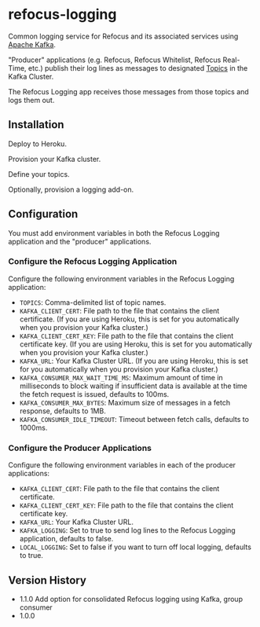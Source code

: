 # refocus-logging

Common logging service for Refocus and its associated services using
[Apache Kafka](https://kafka.apache.org/). 

"Producer" applications (e.g. Refocus, Refocus Whitelist, Refocus Real-Time,
etc.) publish their log lines as messages to designated
[Topics](https://kafka.apache.org/intro#intro_topics) in the Kafka Cluster.

The Refocus Logging app receives those messages from those topics and logs them
out.

## Installation

Deploy to Heroku.

Provision your Kafka cluster.
  
Define your topics.

Optionally, provision a logging add-on.

## Configuration

You must add environment variables in both the Refocus Logging application and
the "producer" applications.

### Configure the Refocus Logging Application


Configure the following environment variables in the Refocus Logging
application:

- `TOPICS`: Comma-delimited list of topic names.
- `KAFKA_CLIENT_CERT`: File path to the file that contains the client
certificate.
(If you are using Heroku, this is set for you automatically when you provision
your Kafka cluster.)
- `KAFKA_CLIENT_CERT_KEY`: File path to the file that contains the client
certificate key.
(If you are using Heroku, this is set for you automatically when you provision
your Kafka cluster.)
- `KAFKA_URL`: Your Kafka Cluster URL.
(If you are using Heroku, this is set for you automatically when you provision
your Kafka cluster.)
- `KAFKA_CONSUMER_MAX_WAIT_TIME_MS`: Maximum amount of time in milliseconds to
block waiting if insufficient data is available at the time the fetch request
is issued, defaults to 100ms.
- `KAFKA_CONSUMER_MAX_BYTES`:  Maximum size of messages in a fetch response,
defaults to 1MB.
- `KAFKA_CONSUMER_IDLE_TIMEOUT`: Timeout between fetch calls, defaults to
1000ms.

### Configure the Producer Applications

Configure the following environment variables in each of the producer
applications:

- `KAFKA_CLIENT_CERT`: File path to the file that contains the client
certificate.
- `KAFKA_CLIENT_CERT_KEY`: File path to the file that contains the client
certificate key.
- `KAFKA_URL`: Your Kafka Cluster URL.
- `KAFKA_LOGGING`: Set to true to send log lines to the Refocus Logging
application, defaults to false.
- `LOCAL_LOGGING`: Set to false if you want to turn off local logging, defaults
to true.

## Version History

- 1.1.0 Add option for consolidated Refocus logging using Kafka, group consumer
- 1.0.0
